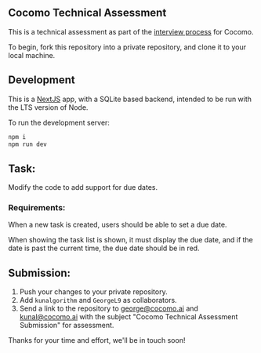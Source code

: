 ## Cocomo Technical Assessment

This is a technical assessment as part of the [interview process](https://cocomo.ai/hiring) for Cocomo.

To begin, fork this repository into a private repository, and clone it to your local machine.

## Development

This is a [NextJS](https://nextjs.org) app, with a SQLite based backend, intended to be run with the LTS version of Node.

To run the development server:

```bash
npm i
npm run dev
```

## Task:

Modify the code to add support for due dates.

### Requirements:

When a new task is created, users should be able to set a due date.

When showing the task list is shown, it must display the due date, and if the date is past the current time, the due date should be in red.

## Submission:

1. Push your changes to your private repository.
2. Add `kunalgorithm` and `GeorgeL9` as collaborators.
3. Send a link to the repository to george@cocomo.ai and kunal@cocomo.ai with the subject "Cocomo Technical Assessment Submission" for assessment.

Thanks for your time and effort, we'll be in touch soon!
